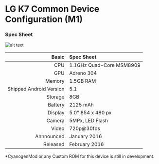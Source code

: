 # LG K7 Common Device Configuration (M1)
### Spec Sheet

![alt text](http://i.imgur.com/AqLc4NQ.jpg "LG K7")


Basic   | Spec Sheet
-------:|:-------------------------
CPU     | 1.1GHz Quad-Core MSM8909
GPU     | Adreno 304
Memory  | 1.5GB RAM
Shipped Android Version | 5.1
Storage | 8GB
Battery | 2125  mAh
Display | 5.0" 854 x 480 px
Camera  | 5MPx, LED Flash
Video    | 720p@30fps
Annnounced | January 2016
Released | February 2016






*CyanogenMod or any Custom ROM for this device is still in development.
